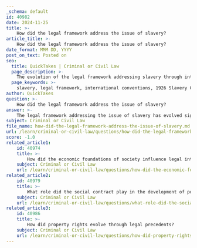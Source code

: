 ```yaml
---
_schema: default
id: 40982
date: 2024-11-25
title: >-
    How did the legal framework address the issue of slavery?
article_title: >-
    How did the legal framework address the issue of slavery?
date_format: MMM DD, YYYY
post_on_text: Posted on
seo:
  title: QuickTakes | Criminal or Civil Law
  page_description: >-
    The evolution of the legal framework addressing slavery through international treaties and national laws, including key documents like the 1926 Slavery Convention and the 13th Amendment, reflecting a growing commitment to eradicate slavery and uphold human rights.
  page_keywords: >-
    slavery, legal framework, international conventions, 1926 Slavery Convention, 1956 Supplementary Convention, Universal Declaration of Human Rights, International Covenant on Civil and Political Rights, Palermo Protocol, 13th Amendment, human rights, trafficking, forced labor, servitude, legal history
author: QuickTakes
question: >-
    How did the legal framework address the issue of slavery?
answer: >-
    The legal framework addressing the issue of slavery has evolved significantly over time, particularly through various international conventions and national laws aimed at eradicating slavery in all its forms. Key legal documents that have shaped this framework include:\n\n1. **1926 Slavery Convention**: This was one of the first international treaties to explicitly prohibit slavery. It established a legal definition of slavery and called for the suppression of the slave trade.\n\n2. **1956 Supplementary Convention on the Abolition of Slavery**: This treaty expanded upon the 1926 Convention by addressing not only slavery but also practices similar to slavery, such as servitude and forced labor. It aimed to strengthen international accountability for violations related to slavery.\n\n3. **Universal Declaration of Human Rights (1948)**: This foundational document asserts the inherent dignity and equal rights of all individuals, implicitly condemning slavery and servitude.\n\n4. **International Covenant on Civil and Political Rights (1966)**: This covenant further reinforces the prohibition of slavery and servitude, emphasizing the protection of individual rights.\n\n5. **UN Protocol to Prevent, Suppress and Punish Trafficking in Persons (2000)**: Commonly known as the Palermo Protocol, this document addresses modern forms of slavery, particularly human trafficking, and aims to enhance international cooperation in combating these practices.\n\nIn the United States, the legal framework evolved through significant legislative actions and constitutional amendments. The **13th Amendment**, ratified in 1865, formally abolished slavery and involuntary servitude, except as punishment for a crime. This amendment marked a pivotal moment in U.S. history, legally ending the institution of slavery.\n\nAdditionally, historical legislative efforts, such as the **Compromise of 1850**, attempted to address the contentious issue of slavery in new territories acquired after the Mexican-American War. This compromise included provisions that allowed for the continuation of slavery in certain areas while attempting to balance the interests of free and slave states.\n\nOverall, the legal framework addressing slavery has been shaped by a combination of international treaties and national laws, reflecting a growing consensus against slavery and a commitment to human rights. The evolution of these laws demonstrates an ongoing effort to confront and rectify the legacies of slavery and ensure accountability for violations.
subject: Criminal or Civil Law
file_name: how-did-the-legal-framework-address-the-issue-of-slavery.md
url: /learn/criminal-or-civil-law/questions/how-did-the-legal-framework-address-the-issue-of-slavery
score: -1.0
related_article1:
    id: 40974
    title: >-
        How did the economic foundations of society influence legal interpretations?
    subject: Criminal or Civil Law
    url: /learn/criminal-or-civil-law/questions/how-did-the-economic-foundations-of-society-influence-legal-interpretations
related_article2:
    id: 40979
    title: >-
        What role did the social contract play in the development of positive law?
    subject: Criminal or Civil Law
    url: /learn/criminal-or-civil-law/questions/what-role-did-the-social-contract-play-in-the-development-of-positive-law
related_article3:
    id: 40986
    title: >-
        How did property rights evolve through legal precedents?
    subject: Criminal or Civil Law
    url: /learn/criminal-or-civil-law/questions/how-did-property-rights-evolve-through-legal-precedents
---
```


&nbsp;